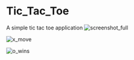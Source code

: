 # Tic_Tac_Toe
A simple tic tac toe application
![screenshot_full](https://user-images.githubusercontent.com/87892768/181343094-004e7e73-978e-4370-a16e-a7ad15b482bb.png)

![x_move](https://user-images.githubusercontent.com/87892768/181343152-d77867c7-39a7-4999-a9fa-c7a6872d11c7.png)

![o_wins](https://user-images.githubusercontent.com/87892768/181343131-11aee4e6-79ff-46e9-be24-fd18d2a93f65.png)

